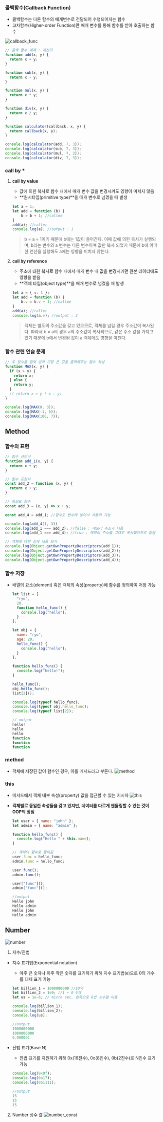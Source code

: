 ### 콜백함수(Callback Function)

- 콜백함수는 다른 함수의 매개변수로 전달되어 수행되어지는 함수
- 고차함수(Higher-order Function)란 매개 변수를 통해 함수를 받아 호출하는 함수

![callback_func](https://user-images.githubusercontent.com/88661435/135024631-03287069-554a-419c-97fe-ac3b69e520b8.png)

```jsx
// 콜백 함수 예제 : 계산기
function add(x, y) {
  return x + y;
}

function sub(x, y) {
  return x - y;
}

function mul(x, y) {
  return x * y;
}

function div(x, y) {
  return x / y;
}

function calculator(callback, x, y) {
  return callback(x, y);
}

console.log(calculator(add, 7, 3));
console.log(calculator(sub, 7, 3));
console.log(calculator(mul, 7, 3));
console.log(calculator(div, 7, 3));
```

### call by *

1. **call by value**
    - 값에 의한 복사로 함수 내에서 매개 변수 값을 변경시켜도 영향이 미치지 않음
    - **원시타입(primitive type)**을 매개 변수로 넘겼을 때 발생

    ```jsx
    let a = 1;
    let add = function (b) {
    	b = b + 1; //callee
    }
    add(a); //caller
    console.log(a); //output : 1
    ```

    > b = a = 1이기 때문에 b에는 1값이 들어간다. 이때 값에 의한 복사가 실행되며, b라는 변수와 a 변수는 다른 변수이며 값만 복사 되었기 때문에 b에 어떠한 연산을 실행해도 a에는 영향을 미치지 않는다.

1. **call by reference**
    - 주소에 대한 복사로 함수 내에서 매개 변수 내 값을 변경시키면 원본 데이터에도 영향을 받음
    - **객체 타입(object type)**을 배개 변수로 넘겼을 때 발생

    ```jsx
    let a = { v: 1 };
    let add = function (b) {
    	b.v = b.v + 1; //callee
    }
    add(a); //caller
    console.log(a.v); //output : 2
    ```

    > 객체는 별도의 주소값을 갖고 있으므로, 객체를 넘길 경우 주소값이 복사된다. 따라서 b = a의 경우 a의 주소값이 복사되므로, 같은 주소 값을 가지고 있기 때문에 b에서 변경된 값이 a 객체에도 영향을 미친다.

### 함수 관련 연습 문제

```jsx
// 두 정수를 입력 받아 가장 큰 값을 출력해주는 함수 작성
function MAX(x, y) {
  if (x > y) {
    return x;
  } else {
    return y;
  }
  // return x > y ? x : y;
}

console.log(MAX(0, 3));
console.log(MAX(-1, 5));
console.log(MAX(100, 7));
```

## Method

### 함수의 표현

```jsx
// 함수 선언식
function add_1(x, y) {
  return x + y;
}

// 함수 표현식
const add_2 = function (x, y) {
  return x + y;
}

// 화살표 함수
const add_3 = (x, y) => x + y;

const add_4 = add_1; //함수도 변수에 넣어서 사용이 가능

console.log(add_4(1, 3))
console.log(add_1 === add_2); //false : 메모리 주소가 다름
console.log(add_1 === add_4); //true : 메모리 주소를 그대로 복사했으므로 같음

// 객체에 대한 상세 내용 보기
console.log(Object.getOwnPropertyDescriptors(add_1));
console.log(Object.getOwnPropertyDescriptors(add_2));
console.log(Object.getOwnPropertyDescriptors(add_3));
console.log(Object.getOwnPropertyDescriptors(add_4));
```

### 함수 저장

- 배열의 요소(element) 혹은 객체의 속성(property)에 함수를 정의하여 저장 가능

    ```jsx
    let list = [
      "ryo",
      20,
      function hello_func() {
        console.log("hello");
      }
    ];

    let obj = {
      name: "ryo",
      age: 20,
      hello_func() {
        console.log("hello");
      }
    };

    function hello_func() {
      console.log("hello!");
    }

    hello_func();
    obj.hello_func();
    list[2]();

    console.log(typeof hello_func);
    console.log(typeof obj.hello_func);
    console.log(typeof list[2]);

    // output
    hello!
    hello
    hello
    function
    function
    function
    ```

### method

- 객체에 저장된 값이 함수인 경우, 이를 메서드라고 부른다.
  ![method](https://user-images.githubusercontent.com/88661435/135024700-bea955b8-30ce-4420-a7e3-43bac0ed200b.png)

### this

- 메서드에서 객체 내부 속성(property) 값을 접근할 수 있는 지시자
  ![this](https://user-images.githubusercontent.com/88661435/135024728-b260aff4-1d26-4ff9-bec0-cf2491345d91.png)

- **객체별로 동일한 속성들을 갖고 있지만, 데이터를 다르게 핸들링할 수 있는 것이 OOP의 장점**

    ```jsx
    let user = { name: "john" };
    let admin = { name: "admin" };

    function hello_func() {
      console.log("Hello " + this.name);
    }

    // 객체의 함수로 들어감
    user.func = hello_func;
    admin.func = hello_func;

    user.func();
    admin.func();

    user["func"]();
    admin["func"]();

    //output
    Hello john
    Hello admin
    Hello john
    Hello admin
    ```

## Number

![number](https://user-images.githubusercontent.com/88661435/135024762-971e8623-c25b-4a50-bb5a-1dfe81033801.png)

1. 지수/진법
- 지수 표기법(Exponential notation)
    - 아주 큰 숫자나 아주 작은 숫자를 표기하기 위해 지수 표기법(e)으로 0의 개수를 대체 표기 가능

    ```jsx
    let billion_1 = 1000000000 //10억
    let billion_2 = 1e9; //1 + 0 9개
    let us = 1e-6; // micro sec, 왼쪽으로 6번 소수점 이동

    console.log(billion_1);
    console.log(billion_2);
    console.log(us);

    //output
    1000000000
    1000000000
    0.000001
    ```

- 진법 표기(Base N)
    - 진법 표기를 지원하기 위해 0x(16진수), 0o(8진수), 0b(2진수)로 N진수 표기 가능

    ```jsx
    console.log(0x0f);
    console.log(0o17);
    console.log(0b1111);

    //output
    15
    15
    15
    ```

2. Number 상수 값
    ![number_const](https://user-images.githubusercontent.com/88661435/135024789-7d09c548-ed37-4757-b14d-103c220b5e99.png)
